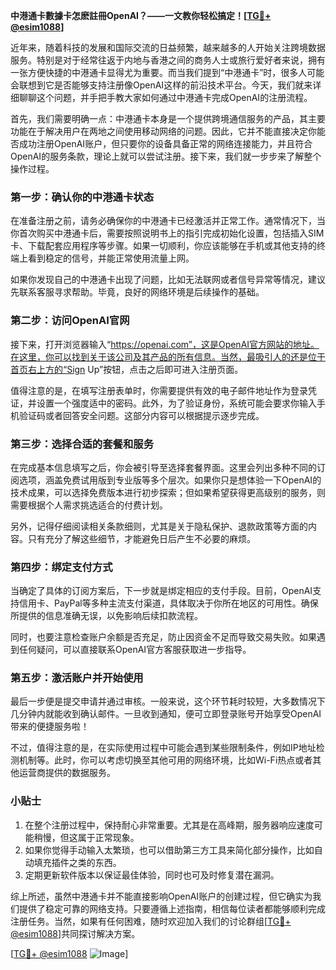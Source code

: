 **中港通卡數據卡怎麽註冊OpenAI？——一文教你轻松搞定！[[TG💪+ @esim1088](https://t.me/s/esim1088)]**

近年来，随着科技的发展和国际交流的日益频繁，越来越多的人开始关注跨境数据服务。特别是对于经常往返于内地与香港之间的商务人士或旅行爱好者来说，拥有一张方便快捷的中港通卡显得尤为重要。而当我们提到“中港通卡”时，很多人可能会联想到它是否能够支持注册像OpenAI这样的前沿技术平台。今天，我们就来详细聊聊这个问题，并手把手教大家如何通过中港通卡完成OpenAI的注册流程。

首先，我们需要明确一点：中港通卡本身是一个提供跨境通信服务的产品，其主要功能在于解决用户在两地之间使用移动网络的问题。因此，它并不能直接决定你能否成功注册OpenAI账户，但只要你的设备具备正常的网络连接能力，并且符合OpenAI的服务条款，理论上就可以尝试注册。接下来，我们就一步步来了解整个操作过程。

### 第一步：确认你的中港通卡状态

在准备注册之前，请务必确保你的中港通卡已经激活并正常工作。通常情况下，当你首次购买中港通卡后，需要按照说明书上的指引完成初始化设置，包括插入SIM卡、下载配套应用程序等步骤。如果一切顺利，你应该能够在手机或其他支持的终端上看到稳定的信号，并能正常使用流量上网。

如果你发现自己的中港通卡出现了问题，比如无法联网或者信号异常等情况，建议先联系客服寻求帮助。毕竟，良好的网络环境是后续操作的基础。

### 第二步：访问OpenAI官网

接下来，打开浏览器输入“https://openai.com”，这是OpenAI官方网站的地址。在这里，你可以找到关于该公司及其产品的所有信息。当然，最吸引人的还是位于首页右上方的“Sign Up”按钮，点击之后即可进入注册页面。

值得注意的是，在填写注册表单时，你需要提供有效的电子邮件地址作为登录凭证，并设置一个强度适中的密码。此外，为了验证身份，系统可能会要求你输入手机验证码或者回答安全问题。这部分内容可以根据提示逐步完成。

### 第三步：选择合适的套餐和服务

在完成基本信息填写之后，你会被引导至选择套餐界面。这里会列出多种不同的订阅选项，涵盖免费试用版到专业版等多个层次。如果你只是想体验一下OpenAI的技术成果，可以选择免费版本进行初步探索；但如果希望获得更高级别的服务，则需要根据个人需求挑选适合的付费计划。

另外，记得仔细阅读相关条款细则，尤其是关于隐私保护、退款政策等方面的内容。只有充分了解这些细节，才能避免日后产生不必要的麻烦。

### 第四步：绑定支付方式

当确定了具体的订阅方案后，下一步就是绑定相应的支付手段。目前，OpenAI支持信用卡、PayPal等多种主流支付渠道，具体取决于你所在地区的可用性。确保所提供的信息准确无误，以免影响后续扣款流程。

同时，也要注意检查账户余额是否充足，防止因资金不足而导致交易失败。如果遇到任何疑问，可以直接联系OpenAI官方客服获取进一步指导。

### 第五步：激活账户并开始使用

最后一步便是提交申请并通过审核。一般来说，这个环节耗时较短，大多数情况下几分钟内就能收到确认邮件。一旦收到通知，便可立即登录账号开始享受OpenAI带来的便捷服务啦！

不过，值得注意的是，在实际使用过程中可能会遇到某些限制条件，例如IP地址检测机制等。此时，你可以考虑切换至其他可用的网络环境，比如Wi-Fi热点或者其他运营商提供的数据服务。

### 小贴士

1. 在整个注册过程中，保持耐心非常重要。尤其是在高峰期，服务器响应速度可能稍慢，但这属于正常现象。
2. 如果你觉得手动输入太繁琐，也可以借助第三方工具来简化部分操作，比如自动填充插件之类的东西。
3. 定期更新软件版本以保证最佳体验，同时也可及时修复潜在漏洞。

综上所述，虽然中港通卡并不能直接影响OpenAI账户的创建过程，但它确实为我们提供了稳定可靠的网络支持。只要遵循上述指南，相信每位读者都能够顺利完成注册任务。当然，如果有任何困难，随时欢迎加入我们的讨论群组[[TG💪+ @esim1088](https://t.me/s/esim1088)]共同探讨解决方案。

[[TG💪+ @esim1088](https://t.me/s/esim1088) ![Image](https://i.postimg.cc/4NQfJmqS/Snipaste-2025-05-13-00-14-12.png)]